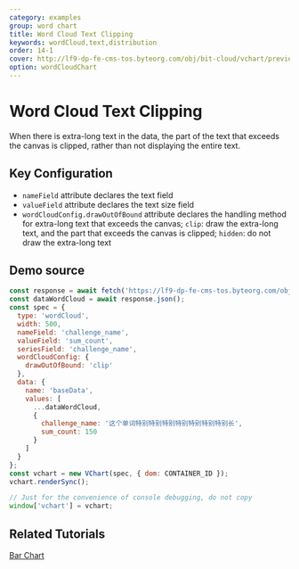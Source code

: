 ```yaml
---
category: examples
group: word chart
title: Word Cloud Text Clipping
keywords: wordCloud,text,distribution
order: 14-1
cover: http://lf9-dp-fe-cms-tos.byteorg.com/obj/bit-cloud/vchart/preview/word-cloud-chart/word-cloud-clip.png
option: wordCloudChart
---
```


# Word Cloud Text Clipping

When there is extra-long text in the data, the part of the text that exceeds the canvas is clipped, rather than not displaying the entire text.

## Key Configuration

- `nameField` attribute declares the text field
- `valueField` attribute declares the text size field
- `wordCloudConfig.drawOutOfBound` attribute declares the handling method for extra-long text that exceeds the canvas; `clip`: draw the extra-long text, and the part that exceeds the canvas is clipped; `hidden`: do not draw the extra-long text

## Demo source

```javascript livedemo
const response = await fetch('https://lf9-dp-fe-cms-tos.byteorg.com/obj/bit-cloud/data-wordcloud.json');
const dataWordCloud = await response.json();
const spec = {
  type: 'wordCloud',
  width: 500,
  nameField: 'challenge_name',
  valueField: 'sum_count',
  seriesField: 'challenge_name',
  wordCloudConfig: {
    drawOutOfBound: 'clip'
  },
  data: {
    name: 'baseData',
    values: [
      ...dataWordCloud,
      {
        challenge_name: '这个单词特别特别特别特别特别特别特别长',
        sum_count: 150
      }
    ]
  }
};
const vchart = new VChart(spec, { dom: CONTAINER_ID });
vchart.renderSync();

// Just for the convenience of console debugging, do not copy
window['vchart'] = vchart;
```

## Related Tutorials

[Bar Chart](link)

